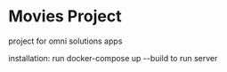 # Movies Project
project for omni solutions apps

installation: run docker-compose up --build to run server